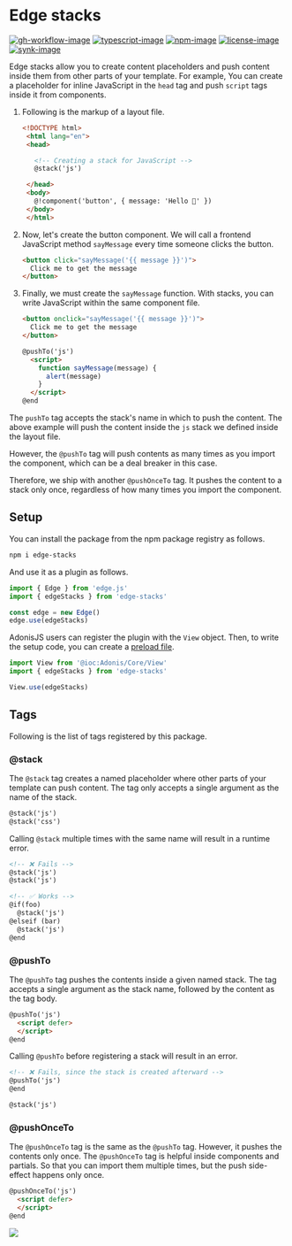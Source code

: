 # Edge stacks

[![gh-workflow-image]][gh-workflow-url] [![typescript-image]][typescript-url] [![npm-image]][npm-url] [![license-image]][license-url] [![synk-image]][synk-url]

Edge stacks allow you to create content placeholders and push content inside them from other parts of your template. For example, You can create a placeholder for inline JavaScript in the `head` tag and push `script` tags inside it from components.

1. Following is the markup of a layout file.
   ```html
   <!DOCTYPE html>
    <html lang="en">
    <head>

      <!-- Creating a stack for JavaScript -->
      @stack('js')

    </head>
    <body>
      @!component('button', { message: 'Hello 👋' })
    </body>
    </html>
   ```

2. Now, let's create the button component. We will call a frontend JavaScript method `sayMessage` every time someone clicks the button.
    ```html
    <button click="sayMessage('{{ message }}')">
      Click me to get the message
    </button>
    ```

3. Finally, we must create the `sayMessage` function. With stacks, you can write JavaScript within the same component file.
    ```html
    <button onclick="sayMessage('{{ message }}')">
      Click me to get the message
    </button>

    @pushTo('js')
      <script>
        function sayMessage(message) {
          alert(message)
        }
      </script>
    @end
    ```

The `pushTo` tag accepts the stack's name in which to push the content. The above example will push the content inside the `js` stack we defined inside the layout file.

However, the `@pushTo` tag will push contents as many times as you import the component, which can be a deal breaker in this case.

Therefore, we ship with another `@pushOnceTo` tag. It pushes the content to a stack only once, regardless of how many times you import the component.

## Setup
You can install the package from the npm package registry as follows.

```sh
npm i edge-stacks
```

And use it as a plugin as follows.

```ts
import { Edge } from 'edge.js'
import { edgeStacks } from 'edge-stacks'

const edge = new Edge()
edge.use(edgeStacks)
```

AdonisJS users can register the plugin with the `View` object. Then, to write the setup code, you can create a [preload file](https://docs.adonisjs.com/guides/adonisrc-file#preloads).

```ts
import View from '@ioc:Adonis/Core/View'
import { edgeStacks } from 'edge-stacks'

View.use(edgeStacks)
```

## Tags
Following is the list of tags registered by this package.

### @stack
The `@stack` tag creates a named placeholder where other parts of your template can push content. The tag only accepts a single argument as the name of the stack.

```html
@stack('js')
@stack('css')
```

Calling `@stack` multiple times with the same name will result in a runtime error.

```html
<!-- ❌ Fails -->
@stack('js')
@stack('js')
```

```html
<!-- ✅ Works -->
@if(foo)
  @stack('js')
@elseif (bar)
  @stack('js')
@end
```

### @pushTo
The `@pushTo` tag pushes the contents inside a given named stack. The tag accepts a single argument as the stack name, followed by the content as the tag body.

```html
@pushTo('js')
  <script defer>
  </script>
@end
```

Calling `@pushTo` before registering a stack will result in an error.

```html
<!-- ❌ Fails, since the stack is created afterward -->
@pushTo('js')
@end

@stack('js')
```

### @pushOnceTo
The `@pushOnceTo` tag is the same as the `@pushTo` tag. However, it pushes the contents only once. The `@pushOnceTo` tag is helpful inside components and partials. So that you can import them multiple times, but the push side-effect happens only once.

```html
@pushOnceTo('js')
  <script defer>
  </script>
@end
```

![](https://cdn.jsdelivr.net/gh/thetutlage/static/sponsorkit/sponsors.png)

[gh-workflow-image]: https://img.shields.io/github/workflow/status/edge-js/stacks/test?style=for-the-badge
[gh-workflow-url]: https://github.com/edge-js/stacks/actions/workflows/test.yml "Github action"

[typescript-image]: https://img.shields.io/badge/Typescript-294E80.svg?style=for-the-badge&logo=typescript
[typescript-url]: "typescript"

[license-image]: https://img.shields.io/npm/l/edge-stacks?color=blueviolet&style=for-the-badge
[license-url]: LICENSE.md 'license'

[npm-image]: https://img.shields.io/npm/v/edge-stacks.svg?style=for-the-badge&logo=npm
[npm-url]: https://npmjs.org/package/edge-stacks 'npm'

[synk-image]: https://img.shields.io/snyk/vulnerabilities/github/edge-js/stacks?label=Synk%20Vulnerabilities&style=for-the-badge
[synk-url]: https://snyk.io/test/github/edge-js/stacks?targetFile=package.json "synk"
